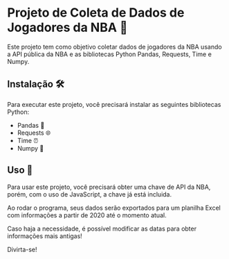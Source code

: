 # Projeto de Coleta de Dados de Jogadores da NBA 🏀

Este projeto tem como objetivo coletar dados de jogadores da NBA usando a API pública da NBA e as bibliotecas Python Pandas, Requests, Time e Numpy.

## Instalação 🛠️

Para executar este projeto, você precisará instalar as seguintes bibliotecas Python:

- Pandas 🐼
- Requests 🌐
- Time ⏰
- Numpy 🧮

## Uso 🚀

Para usar este projeto, você precisará obter uma chave de API da NBA, porém, com o uso de JavaScript, a chave já está incluida.

Ao rodar o programa, seus dados serão exportados para um planilha Excel com informações a partir de 2020 até o momento atual.

Caso haja a necessidade, é possível modificar as datas para obter informações mais antigas!

Divirta-se!
